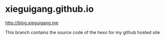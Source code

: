 # xieguigang.github.io
http://blog.xieguigang.me

This branch contains the source code of the hexo for my github hosted site
